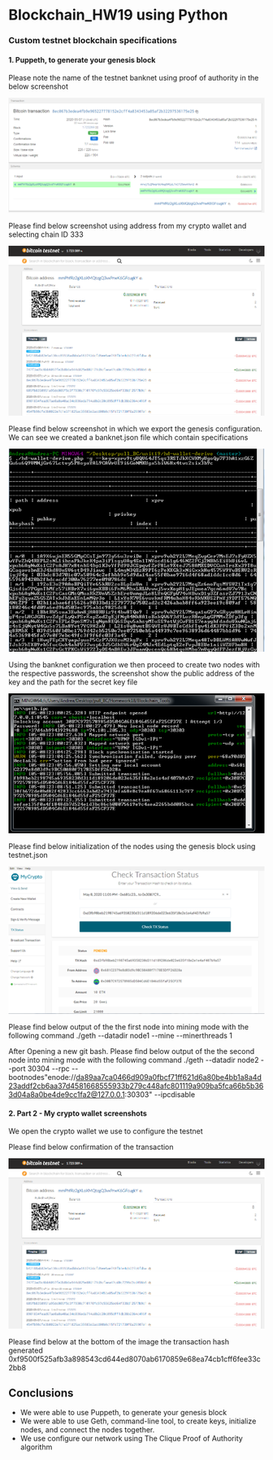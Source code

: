 # Blockchain_HW19 using Python

###  Custom testnet blockchain specifications 
#### 1. Puppeth, to generate your genesis block 

Please note the name of the testnet banknet using proof of authority in the below screenshot

![table](https://github.com/andreaovelar/Blockchain_HW19/blob/master/images/Capture.PNG "CLOSE")

Please find below screenshot using address from my crypto wallet and selecting chain ID 333

![table](https://github.com/andreaovelar/Blockchain_HW19/blob/master/images/Capture1.PNG "CLOSE")

Please find below screenshot in which we export the genesis configuration. We can see we created a banknet.json file which contain specifications

![table](https://github.com/andreaovelar/Blockchain_HW19/blob/master/images/Capture3.PNG "CLOSE")

Using the banknet configuration we then proceed to create two nodes with the respective passwords, the screenshot show the public address of the key and the path for the secret key file 

![table](https://github.com/andreaovelar/Blockchain_HW19/blob/master/images/Capture5.PNG "CLOSE")

Please find below initialization of the nodes using the genesis block using testnet.json

![table](https://github.com/andreaovelar/Blockchain_HW19/blob/master/images/Capture8.PNG "CLOSE")

Please find below output of the the first node into mining mode with the following command ./geth --datadir node1 --mine --minerthreads 1

After Opening a new git bash. Please find below output of the the second node into mining mode with the following command ./geth --datadir node2 --port 30304 --rpc --bootnodes"enode://da89aa7ca0466d909a0fbcf71ff621d6a80be4bb1a8a4d23addf2cb6aa37d4581668555933b279c448afc801119a909ba5fca66b5b363d04a8a0be4de9cc1fa2@127.0.0.1:30303" --ipcdisable 


#### 2. Part 2 - My crypto wallet screenshots

We open the crypto wallet we use to configure the testnet

Please find below confirmation of the transaction

![table](https://github.com/andreaovelar/Blockchain_HW19/blob/master/images/Capture1.PNG "CLOSE")

Please find below at the bottom of the image the transaction hash generated 0xf9500f525afb3a898543cd644ed8070ab6170859e68ea74cb1cff6fee33c2bb8  


## Conclusions 
* We were able to use Puppeth, to generate your genesis block
* We were able to use Geth, command-line tool, to create keys, initialize nodes, and connect the nodes together.
* We use configure our network using The Clique Proof of Authority algorithm
